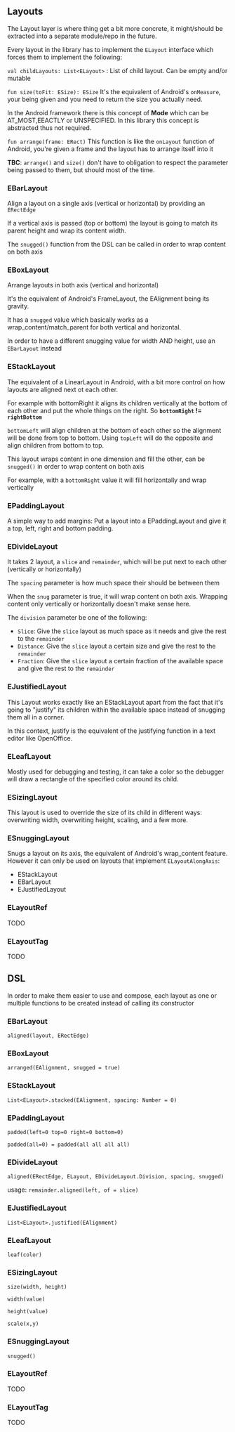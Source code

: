 ## Layouts

The Layout layer is where thing get a bit more concrete, it might/should be extracted into a separate module/repo in the future.

Every layout in the library has to implement the `ELayout` interface which forces them to implement the following:

`val childLayouts: List<ELayout>` : List of child layout. Can be empty and/or mutable

`fun size(toFit: ESize): ESize`
It's the equivalent of Android's `onMeasure`, your being given and you need to return the size you actually need.

In the Android framework there is this concept of **Mode** which can be AT_MOST,EEACTLY or UNSPECIFIED. In this library this concept is abstracted thus not required.

`fun arrange(frame: ERect)`
This function is like the `onLayout` function of Android, you're given a frame and the layout has to arrange itself into it


**TBC**: `arrange()` and `size()` don't have to obligation to respect the parameter being passed to them, but should most of the time.


### EBarLayout

Align a layout on a single axis (vertical or horizontal) by providing an `ERectEdge`

If a vertical axis is passed (top or bottom) the layout is going to match its parent height and wrap its content width.

The `snugged()` function from the DSL can be called in order to wrap content on both axis

### EBoxLayout

Arrange layouts in both axis (vertical and horizontal)

It's the equivalent of Android's FrameLayout, the EAlignment being its gravity.

It has a `snugged` value which basically works as a wrap_content/match_parent for both vertical and horizontal.

In order to have a different snugging value for width AND height, use an `EBarLayout` instead

### EStackLayout

The equivalent of a LinearLayout in Android, with a bit more control on how layouts are aligned next ot each other.

For example with bottomRight it aligns its children vertically at the bottom of each other and put the whole things on the right. So **`bottomRight` != `rightBottom`**

`bottomLeft` will align children at the bottom of each other so the alignment will be done from top to bottom. Using `topLeft` will do the opposite and align children from bottom to top.

This layout wraps content in one dimension and fill the other, can be `snugged()` in order to wrap content on both axis

For example, with a `bottomRight` value it will fill horizontally and wrap vertically

### EPaddingLayout

A simple way to add margins: Put a layout into a EPaddingLayout and give it a top, left, right and bottom padding.

### EDivideLayout

It takes 2 layout, a `slice` and `remainder`, which will be put next to each other (vertically or horizontally)

The `spacing` parameter is how much space their should be between them

When the `snug` parameter is true, it will wrap content on both axis. Wrapping content only vertically or horizontally doesn't make sense here.

The `division` parameter be one of the following:
- `Slice`: Give the `slice` layout as much space as it needs and give the rest to the `remainder`
- `Distance`: Give the `slice` layout a certain size and give the rest to the `remainder`
- `Fraction`: Give the `slice` layout a certain fraction of the available space and give the rest to the `remainder`

### EJustifiedLayout

This Layout works exactly like an EStackLayout apart from the fact that it's going to "justify" its children within the available space instead of snugging them all in a corner.

In this context, justify is the equivalent of the justifying function in a text editor like OpenOffice.


### ELeafLayout
Mostly used for debugging and testing, it can take a color so the debugger will draw a rectangle of the specified color around its child.


### ESizingLayout
This layout is used to override the size of its child in different ways: overwriting width, overwriting height, scaling, and a few more.

### ESnuggingLayout

Snugs a layout on its axis, the equivalent of Android's wrap_content feature. However it can only be used on layouts that implement `ELayoutAlongAxis`:
- EStackLayout
- EBarLayout
- EJustifiedLayout

### ELayoutRef
TODO

### ELayoutTag
TODO


## DSL
In order to make them easier to use and compose, each layout as one or multiple functions to be created instead of calling its constructor

### EBarLayout
 `aligned(layout, ERectEdge)`

### EBoxLayout
 `arranged(EAlignment, snugged = true)`

### EStackLayout
`List<ELayout>.stacked(EAlignment, spacing: Number = 0)`


### EPaddingLayout
`padded(left=0 top=0 right=0 bottom=0)`

`padded(all=0) = padded(all all all all)`

### EDivideLayout
`aligned(ERectEdge, ELayout, EDivideLayout.Division, spacing, snugged)`

usage: `remainder.aligned(left, of = slice)`

### EJustifiedLayout
`List<ELayout>.justified(EAlignment)`

### ELeafLayout
`leaf(color)`

### ESizingLayout
`size(width, height)`

`width(value)`

`height(value)`

`scale(x,y)`

### ESnuggingLayout
`snugged()`

### ELayoutRef
TODO

### ELayoutTag
TODO

